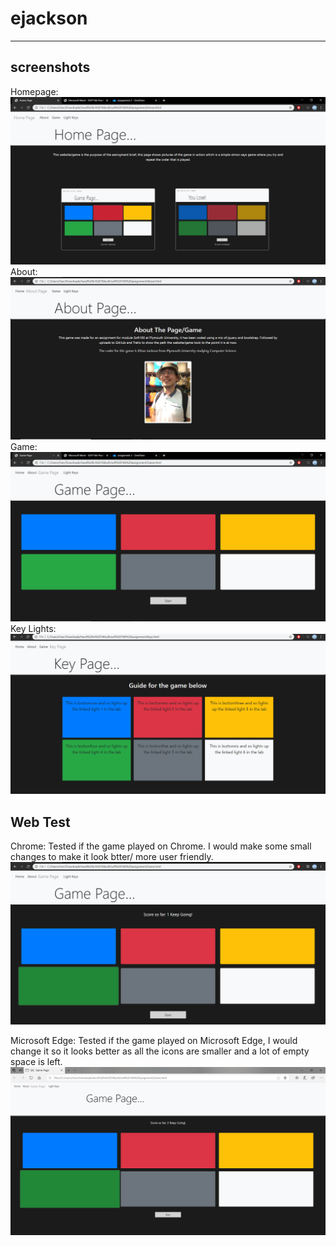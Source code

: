 # ejackson
---
## screenshots
Homepage:
![alt text](onchromehome.PNG "Home page")
About: 
![alt text](onchromeabout.PNG "About Page")
Game: 
![alt text](onchromegame.PNG "Game Page")
Key Lights:
![alt text](onchromekeylight.PNG "Key Lights Page") 

## Web Test
Chrome:
Tested if the game played on Chrome. I would make some small changes to make it look btter/ more user friendly.
![alt text](onchromeplay.png "Game Test Chrome") 

Microsoft Edge:
Tested if the game played on Microsoft Edge, I would change it so it looks better as all the icons are smaller and a lot of empty space is left.
![alt text](onedgeplay.png "Game Test Edge") 
